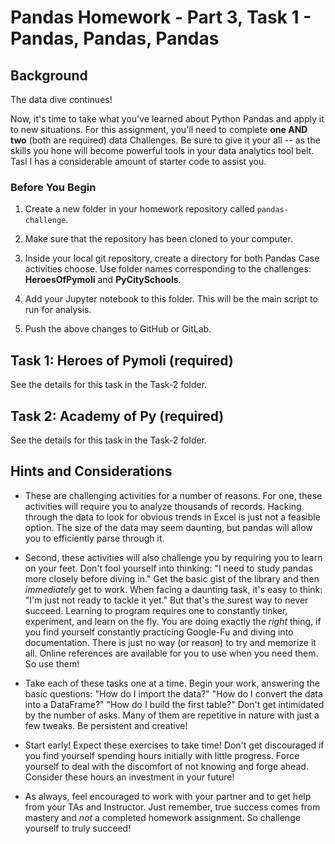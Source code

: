# Pandas Homework - Part 3, Task 1 - Pandas, Pandas, Pandas

## Background

The data dive continues!

Now, it's time to take what you've learned about Python Pandas and apply it to new situations. For this assignment, you'll need to complete **one AND two** (both are required) data Challenges. Be sure to give it your all -- as the skills you hone will become powerful tools in your data analytics tool belt. Tasl I has a considerable amount of starter code to assist you.

### Before You Begin

1. Create a new folder in your homework repository called `pandas-challenge`.

2. Make sure that the repository has been cloned to your computer.

3. Inside your local git repository, create a directory for both Pandas Case activities choose. Use folder names corresponding to the challenges: **HeroesOfPymoli** and  **PyCitySchools**.

4. Add your Jupyter notebook to this folder. This will be the main script to run for analysis.

5. Push the above changes to GitHub or GitLab.

## Task 1: Heroes of Pymoli (required)

See the details for this task in the Task-2 folder.

## Task 2: Academy of Py (required)

See the details for this task in the Task-2 folder.

## Hints and Considerations

* These are challenging activities for a number of reasons. For one, these activities will require you to analyze thousands of records. Hacking through the data to look for obvious trends in Excel is just not a feasible option. The size of the data may seem daunting, but pandas will allow you to efficiently parse through it.

* Second, these activities will also challenge you by requiring you to learn on your feet. Don't fool yourself into thinking: "I need to study pandas more closely before diving in." Get the basic gist of the library and then _immediately_ get to work. When facing a daunting task, it's easy to think: "I'm just not ready to tackle it yet." But that's the surest way to never succeed. Learning to program requires one to constantly tinker, experiment, and learn on the fly. You are doing exactly the _right_ thing, if you find yourself constantly practicing Google-Fu and diving into documentation. There is just no way (or reason) to try and memorize it all. Online references are available for you to use when you need them. So use them!

* Take each of these tasks one at a time. Begin your work, answering the basic questions: "How do I import the data?" "How do I convert the data into a DataFrame?" "How do I build the first table?" Don't get intimidated by the number of asks. Many of them are repetitive in nature with just a few tweaks. Be persistent and creative!

* Start early! Expect these exercises to take time! Don't get discouraged if you find yourself spending  hours initially with little progress. Force yourself to deal with the discomfort of not knowing and forge ahead. Consider these hours an investment in your future!

* As always, feel encouraged to work with your partner and to get help from your TAs and Instructor. Just remember, true success comes from mastery and _not_ a completed homework assignment. So challenge yourself to truly succeed!
